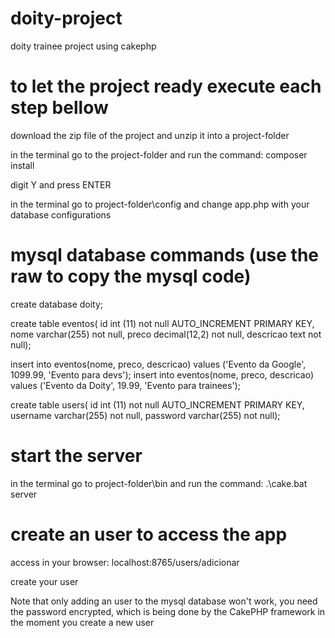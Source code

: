 # doity-project
doity trainee project using cakephp

# to let the project ready execute each step bellow

download the zip file of the project and unzip it into a project-folder

in the terminal go to the project-folder and run the command: composer install

digit Y and press ENTER

in the terminal go to project-folder\config and change app.php with your database configurations


# mysql database commands (use the raw to copy the mysql code)

create database doity;

create table eventos(
id int (11) not null AUTO_INCREMENT PRIMARY KEY,
nome varchar(255) not null,
preco decimal(12,2) not null,
descricao text not null);

insert into eventos(nome, preco, descricao) values ('Evento da Google', 1099.99, 'Evento para devs');
insert into eventos(nome, preco, descricao) values ('Evento da Doity', 19.99, 'Evento para trainees');


create table users(
id int (11) not null AUTO_INCREMENT PRIMARY KEY,
username varchar(255) not null,
password varchar(255) not null);

# start the server

in the terminal go to project-folder\bin and run the command: .\cake.bat server

# create an user to access the app

access in your browser: localhost:8765/users/adicionar

create your user

Note that only adding an user to the mysql database won't work, you need the password encrypted, which is being done by the CakePHP framework in the moment you create a new user
